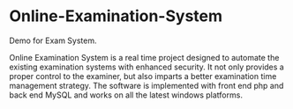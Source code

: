 # Online-Examination-System
Demo for Exam System.

Online Examination System is a real time project designed to automate the existing examination systems with enhanced security. It not only provides a proper control to the examiner, but also imparts a better examination time management strategy. The software is implemented with front end php and back end MySQL and works on all the latest windows platforms.
